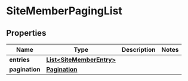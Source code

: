 
# SiteMemberPagingList

## Properties
Name | Type | Description | Notes
------------ | ------------- | ------------- | -------------
**entries** | [**List&lt;SiteMemberEntry&gt;**](SiteMemberEntry.md) |  | 
**pagination** | [**Pagination**](Pagination.md) |  | 



